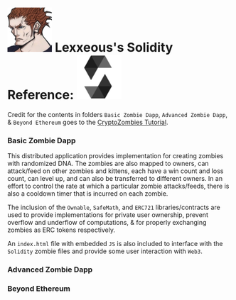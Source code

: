 <!-- Solidity Coding Reference -->

# <img src="../.pics/Lexxeous/lexx_headshot_clear.png" width="100px"/> Lexxeous's Solidity Reference: <img src="../.pics/Solidity/solidity_logo.png" width="100"/>

Credit for the contents in folders `Basic Zombie Dapp`, `Advanced Zombie Dapp`, & `Beyond Ethereum` goes to the [CryptoZombies Tutorial](https://cryptozombies.io/en/course/).

### Basic Zombie Dapp

This distributed application provides implementation for creating zombies with randomized DNA. The zombies are also mapped to owners, can attack/feed on other zombies and kittens, each have a win count and loss count, can level up, and can also be transferred to different owners. In an effort to control the rate at which a particular zombie attacks/feeds, there is also a cooldown timer that is incurred on each zombie.

The inclusion of the `Ownable`, `SafeMath`, and `ERC721` libraries/contracts are used to provide implementations for private user ownership, prevent overflow and underflow of computations, & for properly exchanging zombies as ERC tokens respectively.

An `index.html` file with embedded `JS` is also included to interface with the `Solidity` zombie files and provide some user interaction with `Web3`.


### Advanced Zombie Dapp


### Beyond Ethereum